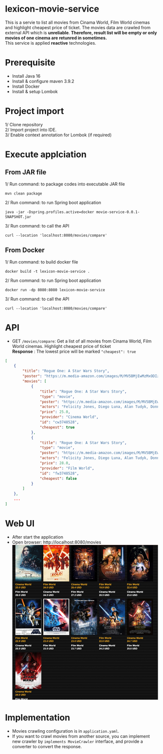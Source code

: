 # lexicon-movie-service
This is a servie to list all movies from Cinama World, Film World cinemas and highlight cheapest price of ticket.
The movies data are crawled from external API which is <b>unreliable</b>. <b>Therefore, result list will be empty or only movies of one cinema are retunred in sometimes.</b>
<br>
This service is applied <b>reactive</b> technologies.
# Prerequisite
- Install Java 16
- Install & configure maven 3.9.2
- Install Docker
- Install & setup Lombok
# Project import
1/ Clone repository<br>
2/ Import project into IDE.<br>
3/ Enable context annotation for Lombok (if required)<br>
# Execute applciation
## From JAR file
1/ Run command: to package codes into executable JAR file
```script
mvn clean package
```
2/ Run command: to run Spring boot application
```script
java -jar -Dspring.profiles.active=docker movie-service-0.0.1-SNAPSHOT.jar
```
3/ Run command: to call the API
```script
curl --location 'localhost:8080/movies/compare'
```
## From Docker
1/ Run command: to build docker file
```script
docker build -t lexicon-movie-service .
```
2/ Run command: to run Spring boot application
```script
docker run -dp 8080:8080 lexicon-movie-service
```
3/ Run command: to call the API
```script
curl --location 'localhost:8080/movies/compare'
```
# API
- GET `/movies/compare`: Get a list of all movies from Cinama World, Film World cinemas. Highlight cheapest price of ticket<br>
**Response** : The lowest price will be marked ```"cheapest": true```
```JSON
[
    {
        "title": "Rogue One: A Star Wars Story",
        "poster": "https://m.media-amazon.com/images/M/MV5BMjEwMzMxODIzOV5BMl5BanBnXkFtZTgwNzg3OTAzMDI@._V1_SX300.jpg",
        "movies": [
            {
                "title": "Rogue One: A Star Wars Story",
                "type": "movie",
                "poster": "https://m.media-amazon.com/images/M/MV5BMjEwMzMxODIzOV5BMl5BanBnXkFtZTgwNzg3OTAzMDI@._V1_SX300.jpg",
                "actors": "Felicity Jones, Diego Luna, Alan Tudyk, Donnie Yen",
                "price": 25.0,
                "provider": "Cinema World",
                "id": "cw3748528",
                "cheapest": true
            },
            {
                "title": "Rogue One: A Star Wars Story",
                "type": "movie",
                "poster": "https://m.media-amazon.com/images/M/MV5BMjEwMzMxODIzOV5BMl5BanBnXkFtZTgwNzg3OTAzMDI@._V1_SX300.jpg",
                "actors": "Felicity Jones, Diego Luna, Alan Tudyk, Donnie Yen",
                "price": 28.0,
                "provider": "Film World",
                "id": "fw3748528",
                "cheapest": false
            }
        ]
    },
    ...
]
```
# Web UI
- After start the application
- Open browser: http://localhost:8080/movies
![Screenshot](movies_capture.png)
# Implementation
- Movies crawling configuration is in ```application.yaml```.
- If you want to crawl movies from another source, you can implement new crawler by ```implements MovieCrawler``` interface, and provide a converter to convert the response.


